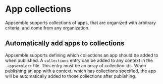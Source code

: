 # App collections

Appsemble supports collections of apps, that are organized with arbitrary criteria, and come from
any organization.

## Automatically add apps to collections

Appsemble supports defining which collections an app should be added to when published. A
`collections` entry can be added to any context in the `.appsemblerc` file. This entry must be an
array of collection ids. When publishing an app with a context, which has collections specified, the
app will be automatically added to those collections after publishing.
